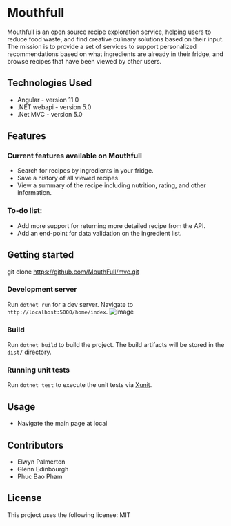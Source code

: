 # Mouthfull 

Mouthfull is an open source recipe exploration service, helping users to reduce food waste, and find creative culinary solutions based on their input. The mission is to provide a set of services to support personalized recommendations based on what ingredients are already in their fridge, and browse recipes that have been viewed by other users.

## Technologies Used

-  Angular     - version 11.0
- .NET webapi - version 5.0
- .Net MVC    - version 5.0

## Features

### Current features available on Mouthfull 

- Search for recipes by ingredients in your fridge.
- Save a history of all viewed recipes.
- View a summary of the recipe including nutrition, rating, and other information.


### To-do list:
- Add more support for returning more detailed recipe from the API.
- Add an end-point for data validation on the ingredient list.

## Getting started

git clone https://github.com/MouthFull/mvc.git

### Development server

Run `dotnet run` for a dev server. Navigate to `http://localhost:5000/home/index`. 
![image](https://user-images.githubusercontent.com/67556178/120580002-047f0c80-c3ee-11eb-8c72-68ef35426147.png)


### Build

Run `dotnet build` to build the project. The build artifacts will be stored in the `dist/` directory. 
### Running unit tests

Run `dotnet test` to execute the unit tests via [Xunit](https://github.com/xunit/xunit).

## Usage

- Navigate the main page at local

## Contributors
- Elwyn Palmerton
- Glenn Edinbourgh
- Phuc Bao Pham

## License

This project uses the following license: MIT
